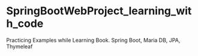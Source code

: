 # SpringBootWebProject_learning_with_code
Practicing Examples while Learning Book. Spring Boot, Maria DB, JPA, Thymeleaf

